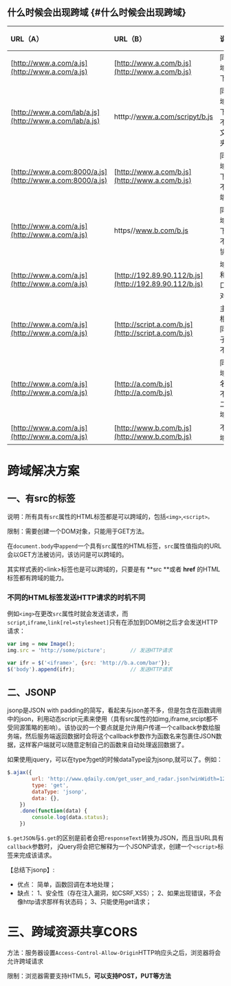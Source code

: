 # 

## 什么时候会出现跨域 {#什么时候会出现跨域}

| URL（A） | URL（B） | 说明 | 是否允许跨域 |
| :--- | :--- | :--- | :--- |
| [http://www.a.com/a.js](http://www.a.com/a.js) | [http://www.a.com/b.js](http://www.a.com/b.js) | 同一域名下 | 是 |
| [http://www.a.com/lab/a.js](http://www.a.com/lab/a.js) | htttp://www.a.com/scripyt/b.js | 同一域名下，不同文件夹 | 是 |
| [http://www.a.com:8000/a.js](http://www.a.com:8000/a.js) | [http://www.a.com/b.js](http://www.a.com/b.js) | 同一域名下，不同端口 | 否 |
| [http://www.a.com/a.js](http://www.a.com/a.js) | https//www.b.com/b.js | 同一域名下，不同协议 | 否 |
| [http://www.a.com/a.js](http://www.a.com/a.js) | [http://192.89.90.112/b.js](http://192.89.90.112/b.js) | 域名和端口IP对应 | 否 |
| [http://www.a.com/a.js](http://www.a.com/a.js) | [http://script.a.com/b.js](http://script.a.com/b.js) | 主域相同，子域不同 | 否 |
| [http://www.a.com/a.js](http://www.a.com/a.js) | [http://a.com/b.js](http://a.com/b.js) | 同一域名，不同二级域名 | 否（cookie也不允许访问） |
| [http://www.a.com/a.js](http://www.a.com/a.js) | [http://www.b.com/b.js](http://www.b.com/b.js) | 不同域名 | 否 |

# 跨域解决方案

## 

## 一、有src的标签

说明：所有具有`src`属性的HTML标签都是可以跨域的，包括`<img>`,`<script>。`

限制：需要创建一个DOM对象，只能用于GET方法。

在`document.body`中`append`一个具有`src`属性的HTML标签，`src`属性值指向的URL会以GET方法被访问，该访问是可以跨域的。

其实样式表的&lt;link&gt;标签也是可以跨域的，只要是有 **src **或者 **href** 的HTML标签都有跨域的能力。

### 不同的HTML标签发送HTTP请求的时机不同

例如`<img>`在更改`src`属性时就会发送请求，而`script`,`iframe`,`link[rel=stylesheet]`只有在添加到DOM树之后才会发送HTTP请求：

```js
var img = new Image();
img.src = 'http://some/picture';        // 发送HTTP请求

var ifr = $('<iframe>', {src: 'http://b.a.com/bar'});
$('body').append(ifr);                  // 发送HTTP请求
```

## 二、JSONP

jsonp是JSON with padding的简写，看起来与json差不多，但是包含在函数调用中的json，利用动态script元素来使用（具有src属性的如img,iframe,srcipt都不受同源策略的影响）。该协议的一个要点就是允许用户传递一个callback参数给服务端，然后服务端返回数据时会将这个callback参数作为函数名来包裹住JSON数据，这样客户端就可以随意定制自己的函数来自动处理返回数据了。

如果使用jquery，可以在type为get的时候dataType设为jsonp,就可以了。例如：

```js
$.ajax({
        url: 'http://www.qdaily.com/get_user_and_radar.json?winWidth=1280&winHeight=800',
        type: 'get',
        dataType: 'jsonp',
        data: {},
    })
    .done(function(data) {
        console.log(data.status);
    })
```

`$.getJSON`与`$.get`的区别是前者会把`responseText`转换为JSON，而且当URL具有`callback`参数时， jQuery将会把它解释为一个JSONP请求，创建一个`<script>`标签来完成该请求。

【总结下jsonp】:

* 优点：
  简单，函数回调在本地处理；
* 缺点：
  1、安全性（存在注入漏洞，如CSRF,XSS）；
  2、如果出现错误，不会像http请求那样有状态码；
  3、只能使用get请求；

# 三、跨域资源共享CORS

方法：服务器设置`Access-Control-Allow-Origin`HTTP响应头之后，浏览器将会允许跨域请求

限制：浏览器需要支持HTML5，**可以支持POST，PUT等方法**

